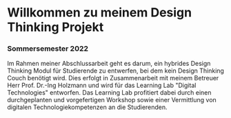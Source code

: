 # Willkommen zu meinem Design Thinking Projekt
### Sommersemester 2022
Im Rahmen meiner Abschlussarbeit geht es darum, ein hybrides Design Thinking Modul für Studierende zu entwerfen, bei dem kein Design Thinking Couch benötigt wird.
Dies erfolgt in Zusammenarbeit mit meinem Betreuer Herr Prof. Dr.-Ing Holzmann und wird für das Learning Lab "Digital Technologies" entworfen.
Das Learning Lab profitiert dabei durch einen durchgeplanten und vorgefertigen Workshop sowie einer Vermittlung von digitalen Technologiekompetenzen an die Studierenden.
